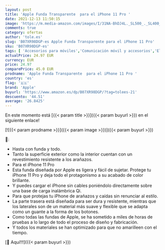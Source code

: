 ```yaml
---
layout: post
title: 'Apple Funda Transparente  para el iPhone 11 Pro '
date: 2021-12-13 11:50:15
image: 'https://m.media-amazon.com/images/I/31NA-BhDJ4L._SL500_._SL400_.jpg'
comments: true
category: ofertas
author: 'tole.es'
slug: 'B07XR98DGP-es Apple Funda Transparente para el iPhone 11 Pro'
sku: 'B07XR98DGP-es'
tags: [ 'Accesorios para móviles','Comunicación móvil y accesorios','Electrónica','Fundas cartucheras para móviles','Fundas y carcasas para teléfonos móviles','apple','iphone', ]
actualPrice: 24.97 EUR
currency: EUR
price: 24.97
comparePrice: 45.0 EUR
prodname: 'Apple Funda Transparente  para el iPhone 11 Pro '
country: 'es'
flag: '🇪🇸'
brand: 'Apple'
buyurl: 'https://www.amazon.es/dp/B07XR98DGP/?tag=tolees-21'
descuento: '44.51'
average: '26.8425'
---
```


En este momento está [{{< param title >}}]({{< param buyurl >}}) en el siguiente enlace!

[![{{< param prodname >}}]({{< param image >}})]({{< param buyurl >}})

🔎:

- Hasta con funda y todo.
- Tanto la superficie exterior como la interior cuentan con un revestimiento resistente a los arañazos.
- Para el iPhone 11 Pro
- Esta funda diseñada por Apple es ligera y fácil de sujetar. Protege tu iPhone 11 Pro y deja todo el protagonismo a su acabado de color brillante.
- Y puedes cargar el iPhone sin cables poniéndolo directamente sobre una base de carga inalámbrica Qi.
- Para que protejas tu iPhone de arañazos y caídas sin renunciar al estilo.
- La parte trasera está diseñada para ser dura y resistente, mientras que los laterales son de un material más suave y flexible que se adapta como un guante a la forma de los botones.
- Como todas las fundas de Apple, se ha sometido a miles de horas de pruebas a lo largo de todo el proceso de diseño y fabricación.
- Y todos los materiales se han optimizado para que no amarilleen con el tiempo.

[🛒 Aquí!!!]({{< param buyurl >}})

